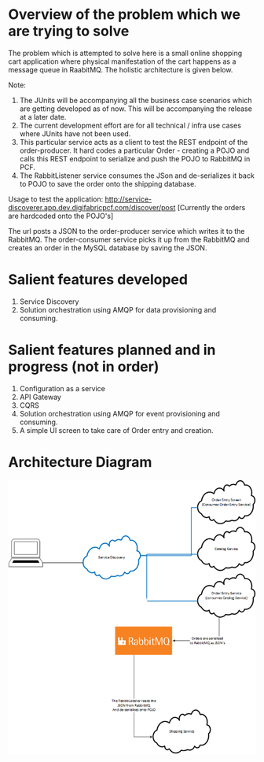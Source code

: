 # Overview of the problem which we are trying to solve
The problem which is attempted to solve here is a small online shopping cart application where physical manifestation of the cart happens as a message queue in RaabitMQ. The holistic architecture is given below.

Note:
1) The JUnits will be accompanying all the business case scenarios which are getting developed as of now. This will be accompanying the release at a later date. 
2) The current development effort are for all technical / infra use cases where JUnits have not been used.
3) This particular service acts as a client to test the REST endpoint of the order-producer. It hard codes a particular Order - creating a POJO and calls this REST endpoint to serialize and push the POJO to RabbitMQ in PCF. 
4) The RabbitListener service consumes the JSon and de-serializes it back to POJO to save the order onto the shipping database. 

Usage to test the application:
http://service-discoverer.app.dev.digifabricpcf.com/discover/post
[Currently the orders are hardcoded onto the POJO's]

The url posts a JSON to the order-producer service which writes it to the RabbitMQ. 
The order-consumer service picks it up from the RabbitMQ and creates an order in the MySQL database by saving the JSON.


# Salient features developed
1) Service Discovery
2) Solution orchestration using AMQP for data provisioning and consuming.

# Salient features planned and in progress (not in order)
1) Configuration as a service
2) API Gateway
3) CQRS
4) Solution orchestration using AMQP for event provisioning and consuming.
5) A simple UI screen to take care of Order entry and creation.



# Architecture Diagram
![Architecture Overview - Shopping cart application](/images/Shopping-cart-architecture.png?raw=true)




